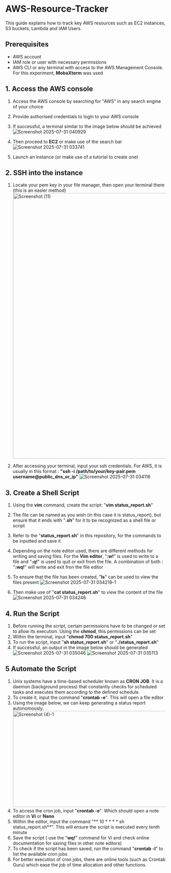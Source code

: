 # AWS-Resource-Tracker

This guide explains how to track key AWS resources such as EC2 instances, S3 buckets, Lambda and IAM Users.

## Prerequisites
- AWS account
- IAM role or user with necessary permissions
- AWS CLI or any terminal with access to the AWS Management Console. For this experiment, **MobaXterm** was used

## 1. Access the AWS console
1. Access the AWS console by searching for "AWS" in any search engine of your choice
2. Provide authorised credentials to login to your AWS console
3. If successful, a terminal similar to the image below should be achieved
![Screenshot 2025-07-31 040929](https://github.com/user-attachments/assets/40c30854-a0a9-4002-a9c4-9c5b6eb96791)
  
5. Then proceed to **EC2** or make use of the search bar
   ![Screenshot 2025-07-31 033741](https://github.com/user-attachments/assets/e2dc16c9-c2e9-4c4b-8f3e-2f90488fc0d4)

6. Launch an instance (or make use of a tutorial to create one)

## 2. SSH into the instance
1. Locate your pem key in your file manager, then open your terminal there (this is an easier method)
   <img width="1600" height="835" alt="Screenshot (11)" src="https://github.com/user-attachments/assets/43908526-9d0e-43bb-8d02-2d914ff936cc" />

2. After accessing your terminal, input your ssh credentials. For AWS, it is usually in this format : **"ssh -i /path/to/your/key-pair.pem username@public_dns_or_ip"**
   ![Screenshot 2025-07-31 034116](https://github.com/user-attachments/assets/9c3521b6-f4f4-48c7-9854-18b88d281e96)

## 3. Create a Shell Script
1. Using the **vim** command, create the script: "**vim status_report.sh**"
2. The file can be named as you wish (in this case it is status_report), but ensure that it ends with "**.sh**" for it to be recognized as a shell file or script
3. Refer to the "**status_report.sh**" in this repository, for the commands to be inputted and save it
4. Depending on the note editor used, there are different methods for writing and saving files. For the **Vim editor**, "**:w!**" is used to write to a file and "**:q!**" is used to quit or exit from the file. A combination of both : "**:wq!**" will write and exit fron the file editor
5. To ensure that the file has been created, "**ls**" can be used to view the files present
   ![Screenshot 2025-07-31 034219-1](https://github.com/user-attachments/assets/271c8d0e-9807-4796-acab-d54fc3ba3fb8)
   
6. Then make use of "**cat status_report.sh**" to view the content of the file
![Screenshot 2025-07-31 034248](https://github.com/user-attachments/assets/7fb204b6-75aa-4f2a-931e-4af15741d1b2)


## 4. Run the Script
1. Before running the script, certain permissions have to be changed or set to allow its execution. Using the **chmod**, this permissions can be set
2. Within the terminal, input "**chmod 700 status_report.sh**"
3. To run the script, input "**sh status_report.sh**" or "**./status_report.sh**"
4. If successful, an output in the image below should be generated
   ![Screenshot 2025-07-31 035046](https://github.com/user-attachments/assets/bf61def8-1f73-4ca4-bb1d-9d90e5faf1b3)
   ![Screenshot 2025-07-31 035113](https://github.com/user-attachments/assets/be80f063-79cb-4a6d-b78b-98c4b2ce686a)


## 5 Automate the Script
1. Unix systems have a time-based scheduler known as **CRON JOB**. It is a daemon (background process) that constantly checks for scheduled tasks and executes them according to the defined schedule.
2. To create it, input the command "**crontab -e**". This will open a file editor
3. Using the image below, we can keep generating a status report autonomously.
   <img width="1366" height="302" alt="Screenshot (4)-1" src="https://github.com/user-attachments/assets/0f317f09-1ed3-44f3-a6dd-1f1d30f69dc6" />
4. To access the cron job, input "**crontab -e**". Which should open a note editor in **Vi** or **Nano**
5. Within the editor, input the command "** 10 * * * * sh status_report.sh**". This will ensure the script is executed every tenth minute
6. Save the script ( use the "**wq!**" command for Vi and check online documentation for saving files in other note editors)
7. To check if the script has been saved, run the command "**crontab -l**" to list the available cron jobs
8. For better execution of cron jobs, there are online tools (such as Crontab Guru) which ease the job of time allocation and other functions.

   
